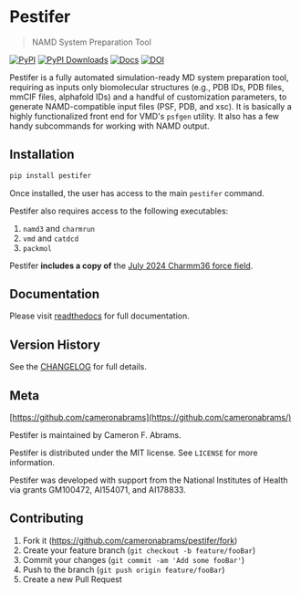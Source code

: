 # Pestifer
> NAMD System Preparation Tool

[![PyPI](https://img.shields.io/pypi/v/pestifer.svg)](https://pypi.org/project/pestifer/)
[![PyPI Downloads](https://static.pepy.tech/badge/pestifer)](https://pepy.tech/projects/pestifer)
[![Docs](https://readthedocs.org/projects/pestifer/badge/?version=latest)](https://pestifer.readthedocs.io/en/latest/)
[![DOI](https://zenodo.org/badge/DOI/10.5281/zenodo.16051499.svg)](https://doi.org/10.5281/zenodo.16051499)

Pestifer is a fully automated simulation-ready MD system preparation tool, requiring as inputs only biomolecular structures (e.g., PDB IDs, PDB files, mmCIF files, alphafold IDs) and a handful of customization parameters, to generate NAMD-compatible input files (PSF, PDB, and xsc).  It is basically a highly functionalized front end for VMD's `psfgen` utility.  It also has a few handy subcommands for working with NAMD output.

## Installation

```bash
pip install pestifer
```

Once installed, the user has access to the main `pestifer` command. 

Pestifer also requires access to the following executables:

1. `namd3` and `charmrun`
2. `vmd` and `catdcd`
3. `packmol`

Pestifer **includes a copy of** the [July 2024 Charmm36 force field](https://mackerell.umaryland.edu/download.php?filename=CHARMM_ff_params_files/toppar_c36_jul24.tgz).

## Documentation

Please visit [readthedocs](https://pestifer.readthedocs.io/en/latest) for full documentation.

## Version History

See the [CHANGELOG](./CHANGELOG.md) for full details.

## Meta

[https://github.com/cameronabrams](https://github.com/cameronabrams/)

Pestifer is maintained by Cameron F. Abrams.

Pestifer is distributed under the MIT license. See ``LICENSE`` for more information.

Pestifer was developed with support from the National Institutes of Health via grants GM100472, AI154071, and AI178833.

## Contributing

1. Fork it (<https://github.com/cameronabrams/pestifer/fork>)
2. Create your feature branch (`git checkout -b feature/fooBar`)
3. Commit your changes (`git commit -am 'Add some fooBar'`)
4. Push to the branch (`git push origin feature/fooBar`)
5. Create a new Pull Request


